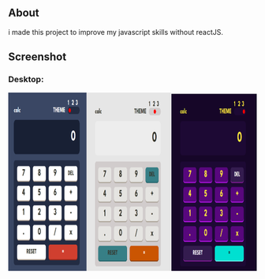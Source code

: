 ## About
i made this project to improve my javascript skills without reactJS.

## Screenshot

### Desktop:

<p align="center">
    <img width= "702px" height="361px" src="screenshot.png">
</p>

